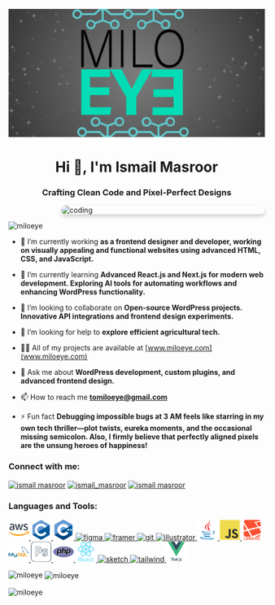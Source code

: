 ![logo](https://github.com/MiloEYE/miloeye/blob/main/MILOEYE.png)

<h1 align="center">Hi 👋, I'm Ismail Masroor</h1>
<h3 align="center">Crafting Clean Code and Pixel-Perfect Designs</h3>  <img align="right" alt="coding" width="400" src="https://user-images.githubusercontent.com/55389276/140866485-8fb1c876-9a8f-4d6a-98dc-08c4981eaf70.gif" style=" border-radius: 15px; /* Curved border */ box-shadow: 0 4px 8px rgba(0, 0, 0, 0.2); /* Slight shadow */ ">

<p align="left"> <img src="https://komarev.com/ghpvc/?username=miloeye&label=Profile%20views&color=0e75b6&style=flat" alt="miloeye" /> </p>

- 🔭 I’m currently working **as a frontend designer and developer, working on visually appealing and functional websites using advanced HTML, CSS, and JavaScript.**

- 🌱 I’m currently learning **Advanced React.js and Next.js for modern web development. Exploring AI tools for automating workflows and enhancing WordPress functionality.**

- 👯 I’m looking to collaborate on **Open-source WordPress projects. Innovative API integrations and frontend design experiments.**

- 🤝 I’m looking for help to **explore efficient agricultural tech.**

- 👨‍💻 All of my projects are available at [www.miloeye.com](www.miloeye.com)

- 💬 Ask me about **WordPress development, custom plugins, and advanced frontend design.**

- 📫 How to reach me **tomiloeye@gmail.com**

- ⚡ Fun fact **Debugging impossible bugs at 3 AM feels like starring in my own tech thriller—plot twists, eureka moments, and the occasional missing semicolon. Also, I firmly believe that perfectly aligned pixels are the unsung heroes of happiness!**

<h3 align="left">Connect with me:</h3>
<p align="left">
<a href="https://fb.com/ismail masroor" target="blank"><img align="center" src="https://raw.githubusercontent.com/rahuldkjain/github-profile-readme-generator/master/src/images/icons/Social/facebook.svg" alt="ismail masroor" height="30" width="40" /></a>
<a href="https://instagram.com/ismail_masroor" target="blank"><img align="center" src="https://raw.githubusercontent.com/rahuldkjain/github-profile-readme-generator/master/src/images/icons/Social/instagram.svg" alt="ismail_masroor" height="30" width="40" /></a>
<a href="https://www.youtube.com/c/ismail masroor" target="blank"><img align="center" src="https://raw.githubusercontent.com/rahuldkjain/github-profile-readme-generator/master/src/images/icons/Social/youtube.svg" alt="ismail masroor" height="30" width="40" /></a>
</p>

<h3 align="left">Languages and Tools:</h3>
<p align="left"> <a href="https://aws.amazon.com" target="_blank" rel="noreferrer"> <img src="https://raw.githubusercontent.com/devicons/devicon/master/icons/amazonwebservices/amazonwebservices-original-wordmark.svg" alt="aws" width="40" height="40"/> </a> <a href="https://www.cprogramming.com/" target="_blank" rel="noreferrer"> <img src="https://raw.githubusercontent.com/devicons/devicon/master/icons/c/c-original.svg" alt="c" width="40" height="40"/> </a> <a href="https://www.w3schools.com/cpp/" target="_blank" rel="noreferrer"> <img src="https://raw.githubusercontent.com/devicons/devicon/master/icons/cplusplus/cplusplus-original.svg" alt="cplusplus" width="40" height="40"/> </a> <a href="https://www.figma.com/" target="_blank" rel="noreferrer"> <img src="https://www.vectorlogo.zone/logos/figma/figma-icon.svg" alt="figma" width="40" height="40"/> </a> <a href="https://www.framer.com/" target="_blank" rel="noreferrer"> <img src="https://www.vectorlogo.zone/logos/framer/framer-icon.svg" alt="framer" width="40" height="40"/> </a> <a href="https://git-scm.com/" target="_blank" rel="noreferrer"> <img src="https://www.vectorlogo.zone/logos/git-scm/git-scm-icon.svg" alt="git" width="40" height="40"/> </a> <a href="https://www.adobe.com/in/products/illustrator.html" target="_blank" rel="noreferrer"> <img src="https://www.vectorlogo.zone/logos/adobe_illustrator/adobe_illustrator-icon.svg" alt="illustrator" width="40" height="40"/> </a> <a href="https://www.java.com" target="_blank" rel="noreferrer"> <img src="https://raw.githubusercontent.com/devicons/devicon/master/icons/java/java-original.svg" alt="java" width="40" height="40"/> </a> <a href="https://developer.mozilla.org/en-US/docs/Web/JavaScript" target="_blank" rel="noreferrer"> <img src="https://raw.githubusercontent.com/devicons/devicon/master/icons/javascript/javascript-original.svg" alt="javascript" width="40" height="40"/> </a> <a href="https://laravel.com/" target="_blank" rel="noreferrer"> <img src="https://raw.githubusercontent.com/devicons/devicon/master/icons/laravel/laravel-plain-wordmark.svg" alt="laravel" width="40" height="40"/> </a> <a href="https://www.mysql.com/" target="_blank" rel="noreferrer"> <img src="https://raw.githubusercontent.com/devicons/devicon/master/icons/mysql/mysql-original-wordmark.svg" alt="mysql" width="40" height="40"/> </a> <a href="https://www.photoshop.com/en" target="_blank" rel="noreferrer"> <img src="https://raw.githubusercontent.com/devicons/devicon/master/icons/photoshop/photoshop-line.svg" alt="photoshop" width="40" height="40"/> </a> <a href="https://www.php.net" target="_blank" rel="noreferrer"> <img src="https://raw.githubusercontent.com/devicons/devicon/master/icons/php/php-original.svg" alt="php" width="40" height="40"/> </a> <a href="https://reactjs.org/" target="_blank" rel="noreferrer"> <img src="https://raw.githubusercontent.com/devicons/devicon/master/icons/react/react-original-wordmark.svg" alt="react" width="40" height="40"/> </a> <a href="https://www.sketch.com/" target="_blank" rel="noreferrer"> <img src="https://www.vectorlogo.zone/logos/sketchapp/sketchapp-icon.svg" alt="sketch" width="40" height="40"/> </a> <a href="https://tailwindcss.com/" target="_blank" rel="noreferrer"> <img src="https://www.vectorlogo.zone/logos/tailwindcss/tailwindcss-icon.svg" alt="tailwind" width="40" height="40"/> </a> <a href="https://vuejs.org/" target="_blank" rel="noreferrer"> <img src="https://raw.githubusercontent.com/devicons/devicon/master/icons/vuejs/vuejs-original-wordmark.svg" alt="vuejs" width="40" height="40"/> </a> </p>

<p><img align="left" src="https://github-readme-stats.vercel.app/api/top-langs?username=miloeye&show_icons=true&locale=en&layout=compact" alt="miloeye" /></p>

<p>&nbsp;<img align="center" src="https://github-readme-stats.vercel.app/api?username=miloeye&show_icons=true&locale=en" alt="miloeye" /></p>

<p><img align="center" src="https://github-readme-streak-stats.herokuapp.com/?user=miloeye&" alt="miloeye" /></p>

